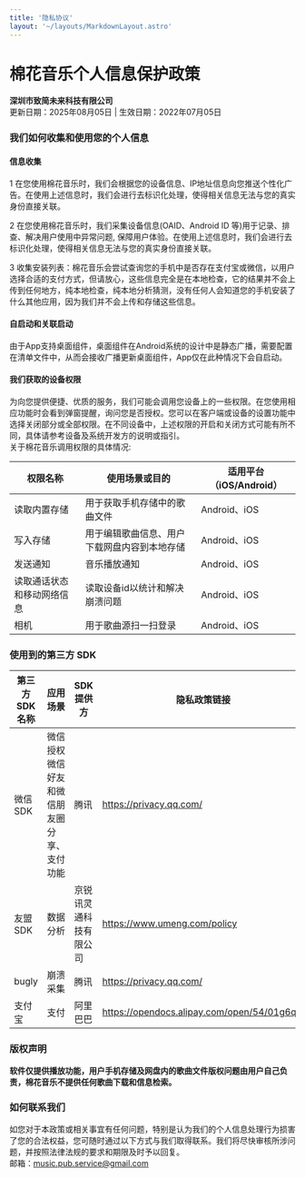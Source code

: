 ```yaml
---
title: '隐私协议'
layout: '~/layouts/MarkdownLayout.astro'
---
```


# 棉花音乐个人信息保护政策
**深圳市致简未来科技有限公司**  
更新日期：2025年08月05日 | 生效日期：2022年07月05日

### 我们如何收集和使用您的个人信息
#### 信息收集
1 在您使用棉花音乐时，我们会根据您的设备信息、IP地址信息向您推送个性化广告。在使用上述信息时，我们会进行去标识化处理，使得相关信息无法与您的真实身份直接关联。

2 在您使用棉花音乐时，我们采集设备信息(OAID、Android ID 等)用于记录、排查、解决用户使用中异常问题, 保障用户体验。在使用上述信息时，我们会进行去标识化处理，使得相关信息无法与您的真实身份直接关联。

3 收集安装列表：棉花音乐会尝试查询您的手机中是否存在支付宝或微信，以用户选择合适的支付方式，但请放心，这些信息完全是在本地检查，它的结果并不会上传到任何地方，纯本地检查，纯本地分析猜测，没有任何人会知道您的手机安装了什么其他应用，因为我们并不会上传和存储这些信息。

#### 自启动和关联启动
由于App支持桌面组件，桌面组件在Android系统的设计中是静态广播，需要配置在清单文件中，从而会接收广播更新桌面组件，App仅在此种情况下会自启动。

#### 我们获取的设备权限
为向您提供便捷、优质的服务，我们可能会调用您设备上的一些权限。在您使用相应功能时会看到弹窗提醒，询问您是否授权。您可以在客户端或设备的设置功能中选择关闭部分或全部权限。在不同设备中，上述权限的开启和关闭方式可能有所不同，具体请参考设备及系统开发方的说明或指引。  
关于棉花音乐调用权限的具体情况:

| 权限名称         | 使用场景或目的                | 适用平台（iOS/Android）  |  
|--------------|------------------------|--------------------|
| 读取内置存储       | 用于获取手机存储中的歌曲文件         |Android、iOS|
| 写入存储         | 用于编辑歌曲信息、用户下载网盘内容到本地存储 |Android、iOS|
| 发送通知         | 音乐播放通知                 |Android、iOS|
| 读取通话状态和移动网络信息 | 读取设备id以统计和解决崩溃问题       |Android、iOS|
| 相机 | 用于歌曲源扫一扫登录  |Android、iOS|

### 使用到的第三方 SDK
| 第三方SDK名称 | 应用场景                  | SDK提供方      | 隐私政策链接  |  
|----------|-----------------------|-------------|-------------------|
| 微信SDK    | 微信授权微信好友和微信朋友圈分享、支付功能 | 腾讯          |https://privacy.qq.com/|
| 友盟SDK    | 数据分析                  | 京锐讯灵通科技有限公司 |https://www.umeng.com/policy|
| bugly    | 崩溃采集                  | 腾讯          |https://privacy.qq.com/|
| 支付宝      | 支付                    | 阿里巴巴        |https://opendocs.alipay.com/open/54/01g6qm|

### 版权声明
**软件仅提供播放功能，用户手机存储及网盘内的歌曲文件版权问题由用户自己负责，棉花音乐不提供任何歌曲下载和信息检索。**

### 如何联系我们
如您对于本政策或相关事宜有任何问题，特别是认为我们的个人信息处理行为损害了您的合法权益，您可随时通过以下方式与我们取得联系。我们将尽快审核所涉问题，并按照法律法规的要求和期限及时予以回复。  
邮箱：music.pub.service@gmail.com

 


